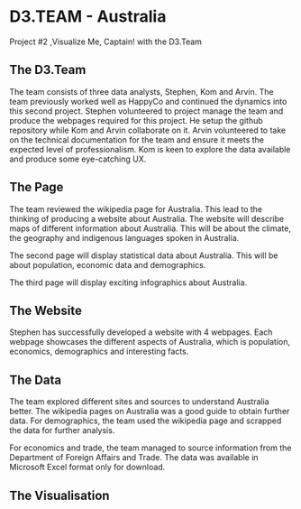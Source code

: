 # D3.TEAM - Australia
Project #2 ,Visualize Me, Captain! with the D3.Team

## The D3.Team
The team consists of three data analysts, Stephen, Kom and Arvin. The team previously worked well as HappyCo and continued the dynamics into this second project. Stephen volunteered to project manage the team and produce the webpages required for this project. He setup the github repository while Kom and Arvin collaborate on it. Arvin volunteered to take on the technical documentation for the team and ensure it meets the expected level of professionalism. Kom is keen to explore the data available and produce some eye-catching UX. 

## The Page
The team reviewed the wikipedia page for Australia. This lead to the thinking of producing a website about Australia. The website will describe maps of different information about Australia. This will be about the climate, the geography and indigenous languages spoken in Australia. 

The second page will display statistical data about Australia. This will be about population, economic data and demographics.

The third page will display exciting infographics about Australia. 


## The Website
Stephen has successfully developed a website with 4 webpages. Each webpage showcases the different aspects of Australia, which is population, economics, demographics and interesting facts. 


## The Data
The team explored different sites and sources to understand Australia better. The wikipedia pages on Australia was a good guide to obtain further data. For demographics, the team used the wikipedia page and scrapped the data for further analysis. 

For economics and trade, the team managed to source information from the Department of Foreign Affairs and Trade. The data was available in Microsoft Excel format only for download. 

## The Visualisation


